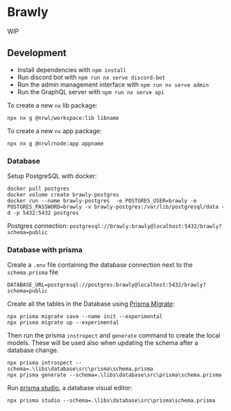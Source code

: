 # Brawly

WIP

## Development

- Install dependencies with `npm install`
- Run discord bot with `npm run nx serve discord-bot`
- Run the admin management interface with `npm run nx serve admin`
- Run the GraphQL server with `npm run nx serve api`

To create a new `nx` lib package:

```
npx nx g @nrwl/workspace:lib libname
```

To create a new `nx` app package:

```
npx nx g @nrwl/node:app appname
```

### Database

Setup PostgreSQL with docker:

```
docker pull postgres
docker volume create brawly-postgres
docker run --name brawly-postgres  -e POSTGRES_USER=brawly -e POSTGRES_PASSWORD=brawly -v brawly-postgres:/var/lib/postgresql/data -d -p 5432:5432 postgres
```

Postgres connection: `postgresql://brawly:brawly@localhost:5432/brawly?schema=public`

### Database with prisma

Create a `.env` file containing the database connection next to the `schema.prisma` file

```
DATABASE_URL=postgresql://postgres:brawly@localhost:5432/brawly?schema=public
```

Create all the tables in the Database using [Prisma Migrate](https://www.prisma.io/docs/concepts/components/prisma-migrate/):

```
npx prisma migrate save --name init --experimental
npx prisma migrate up --experimental
```

Then run the prisma `instropect` and `generate` command to create the local models. These will be used also when updating the schema after a database change.

```
npx prisma introspect --schema=.\libs\database\src\prisma\schema.prisma
npx prisma generate --schema=.\libs\database\src\prisma\schema.prisma
```

Run [prisma studio](https://www.prisma.io/docs/getting-started/setup-prisma/add-to-existing-project-typescript-postgres#explore-the-data-in-prisma-studio-experimental), a database visual editor:

```
npx prisma studio --schema=.\libs\database\src\prisma\schema.prisma
```
